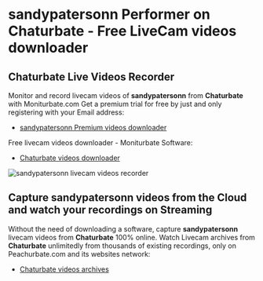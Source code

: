 # sandypatersonn Performer on Chaturbate - Free LiveCam videos downloader

## Chaturbate Live Videos Recorder

Monitor and record livecam videos of **sandypatersonn** from **Chaturbate** with Moniturbate.com
Get a premium trial for free by just and only registering with your Email address:
* [sandypatersonn Premium videos downloader](https://moniturbate.com/request-demo-licence-key.html)

Free livecam videos downloader - Moniturbate Software:
* [Chaturbate videos downloader](https://moniturbate.com/moniturbate-download-software.html)

![sandypatersonn livecam videos recorder](https://peachurnet.com/templates/moniturbate-software.png)


## Capture sandypatersonn videos from the Cloud and watch your recordings on Streaming

Without the need of downloading a software, capture **sandypatersonn** livecam videos from **Chaturbate** 100% online.
Watch Livecam archives from **Chaturbate** unlimitedly from thousands of existing recordings, only on Peachurbate.com and its websites network:
* [Chaturbate videos archives](https://peachurnet.com/)